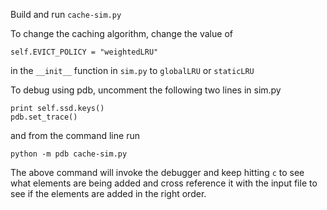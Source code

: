 Build and run ```cache-sim.py```

To change the caching algorithm, change the value of
```
self.EVICT_POLICY = "weightedLRU"
```
in the ```__init__``` function in ```sim.py``` to ```globalLRU``` or ```staticLRU```


To debug using pdb, uncomment the following two lines in sim.py

```
print self.ssd.keys()
pdb.set_trace()
```
and from the command line run
```
python -m pdb cache-sim.py
```
The above command will invoke the debugger and keep hitting ```c``` to see what elements are being added and cross reference it with the input file to see if the elements are added in the right order.
